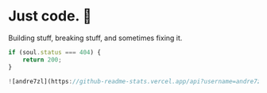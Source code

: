 # Just code. 👾

Building stuff, breaking stuff, and sometimes fixing it.  

```javascript
if (soul.status === 404) {
    return 200;
}

![andre7zl](https://github-readme-stats.vercel.app/api?username=andre7zl&show_icons=true&theme=radical)
